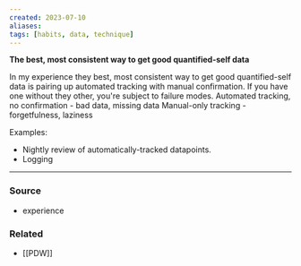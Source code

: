 ```yaml
---
created: 2023-07-10
aliases: 
tags: [habits, data, technique]
---
```

**The best, most consistent way to get good quantified-self data**

In my experience they best, most consistent way to get good quantified-self data is pairing up automated tracking with manual confirmation. If you have one without they other, you're subject to failure modes.
Automated tracking, no confirmation - bad data, missing data
Manual-only tracking - forgetfulness, laziness

Examples:
- Nightly review of automatically-tracked datapoints.
- Logging 

---
### Source
- experience 
### Related
- [[PDW]] 